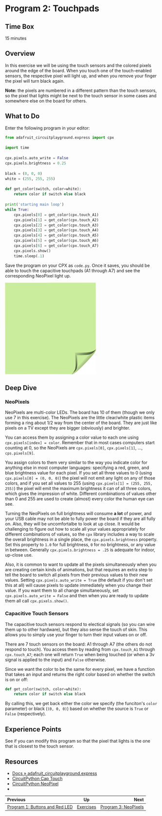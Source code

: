 <!-- begin auto-generated title section -->
# Program 2: Touchpads
<!-- end auto-generated section -->


## Time Box

15 minutes


## Overview

In this exercise we will be using the touch sensors and the colored pixels around the edge of the board. When you touch one of the touch-enabled sensors, the respective pixel will light up, and when you remove your finger the pixel will turn black again.

**Note:** the pixels are numbered in a different pattern than the touch sensors, so the pixel that lights might be next to the touch sensor in some cases and somewhere else on the board for others.


## What to Do

Enter the following program in your editor:


```python
from adafruit_circuitplayground.express import cpx

import time

cpx.pixels.auto_write = False
cpx.pixels.brightness = 0.25

black = (0, 0, 0)
white = (255, 255, 255)

def get_color(switch, color=white):
    return color if switch else black

print('starting main loop')
while True:
    cpx.pixels[0] = get_color(cpx.touch_A1)
    cpx.pixels[1] = get_color(cpx.touch_A2)
    cpx.pixels[2] = get_color(cpx.touch_A3)
    cpx.pixels[3] = get_color(cpx.touch_A4)
    cpx.pixels[4] = get_color(cpx.touch_A5)
    cpx.pixels[5] = get_color(cpx.touch_A6)
    cpx.pixels[6] = get_color(cpx.touch_A7)
    cpx.pixels.show()
    time.sleep(.1)
```

Save the program on your CPX as `code.py`. Once it saves, you should be able to touch the capacitive touchpads (A1 through A7) and see the corresponding NeoPixel light up.

![green sticky note](images/sticky-note-green.png)


## Deep Dive

### NeoPixels

NeoPixels are multi-color LEDs. The board has 10 of them (though we only use 7 in this exercise). The NeoPixels are the little clear/white plastic items forming a ring about 1/2 way from the center of the board. They are just like pixels on a TV except they are bigger (obviously) and brighter.

You can access them by assigning a color value to each one using `cpx.pixels[index] = color`. Remember that in most cases computers start counting at 0, so the NeoPixels are `cpx.pixels[0]`, `cpx.pixels[1]`, ..., `cps.pixels[9]`.

You assign colors to them very similar to the way you indicate color for anything else in most computer languages: specifying a red, green, and blue brightness value for each pixel. If you set all three values to 0 (using `cpx.pixels[0] = (0, 0, 0)`) the pixel will not emit any light on any of those colors, and if you set all values to 255 (using `cpx.pixels[1] = (255, 255, 255)`) the pixel will emit the maximum brightness it can of all three colors, which gives the impression of white. Different combinations of values other than 0 and 255 are used to create (almost) every color the human eye can see.

Turning the NeoPixels on full brightness will consume **a lot** of power, and your USB cable may not be able to fully power the board if they are all fully on. Also, they will be uncomfortalbe to look at up close. It would be challenging to figure out how to scale all your values appropriately for different combinations of values, so the `cpx` library includes a way to scale the overall brightness in a single place, the `cpx.pixels.brightness` property. Set this property to `1.0` for full brightness, `0` for no brightness, or any value in between. Generally `cpx.pixels.brightness = .25` is adequate for indoor, up-close use.

Also, it is common to want to update all the pixels simultaneously when you are creating certain kinds of animations, but that requires an extra step to tell the board to switch all pixels from their previous values to their new values. Setting `cpx.pixels.auto_write = True` (the default if you don't set this at all) will cause pixels to update immediately when you change their value. If you want them to all change simultaneously, set `cpx.pixels.auto_write = False` and then when you are ready to update them all call `cpx.pixels.show()`.

### Capacitive Touch Sensors

The capacitive touch sensors respond to electical signals (so you can wire them up to other hardware), but they also sense the touch of skin. This allows you to simply use your finger to turn their input values on or off.

There are 7 touch sensors on the board: A1 through A7 (the others do not respond to touch). You access them by reading from `cpx.touch_A1` through `cpx.touch_A7`; each one will return `True` when being touched (or when a 3v signal is applied to the input) and `False` otherwise.

Since we want the color to be the same for every pixel, we have a function that takes an input and returns the right color based on whether the switch is on or off:

```python
def get_color(switch, color=white):
    return color if switch else black
```

By calling this, we get back either the color we specify (the funciton's `color` parameter) or black (`(0, 0, 0)`) based on whether the source is `True` or `False` (respectively).


## Experience Points

See if you can modify this program so that the pixel that lights is the one that is closest to the touch sensor.


## Resources

* [Docs » adafruit_circuitplayground.express](https://circuitpython.readthedocs.io/projects/circuitplayground/en/latest/api.html)
* [CircuitPython Cap Touch](https://learn.adafruit.com/circuitpython-essentials/circuitpython-cap-touch)
* [CircuitPython NeoPixel](https://learn.adafruit.com/circuitpython-essentials/circuitpython-neopixel)
* []()


<!-- begin auto-generated nav-links section -->
| Previous | Up | Next |
|:---------|:---:|-----:|
| [Program 1: Buttons and Red LED](./exercise_buttons_and_leds.md) | [Exercises](./exercises.md) | [Program 3: NeoPixels](./exercise_neopixels.md) |
<!-- end auto-generated section -->
